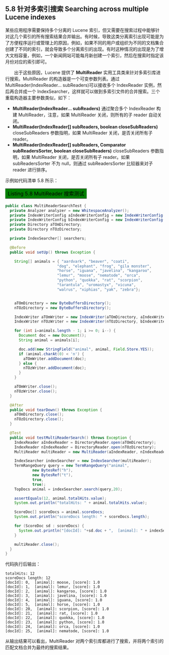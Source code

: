 ## 5.8 针对多索引搜索 Searching across multiple Lucene indexes ##

某些应用程序需要保持多个分离的 Lucene 索引，但又需要在搜索过程中能够针对这几个索引的所有搜索结果合并输出。有时候，导致这类分离索引出现可能是为了方便程序运行或管理上的原因，例如，如果不同的用户或组织为不同的文档集合创建了不同的索引，就会导致多个分离索引的出现。有时这种情况的出现是为了增大文档容量，例如，一个新闻网站可能每月新创建一个索引，然后在搜索时指定该月份对应的索引即可。

&emsp;&emsp;出于这些原因，Lucene 提供了 **MultiReader** 实用工具类来针对多索引库进行搜索。MultiReader 的构造器是一个可变参数列表。通过 MultiReader(IndexReader… subReaders)可以接收多个 IndexReader 实例，然后再合并成一个 IndexSearcher，这样就可以做到多索引文件的合并搜索。三个重载构造器主要参数类似，如下：

- **MultiReader(IndexReader... subReaders)** 通过聚合多个 IndexReader 构建 MultiReader，注意，如果 MultiReader 关闭，则所有的子 reader 自动关闭。
- **MultiReader(IndexReader[] subReaders, boolean closeSubReaders)** closeSubReaders 参数指明，如果 MultiReader 关闭，是否关闭所有子 reader。
- **MultiReader(IndexReader[] subReaders, Comparator<IndexReader> subReadersSorter, boolean closeSubReaders)** closeSubReaders 参数指明，如果 MultiReader 关闭，是否关闭所有子 reader。如果 subReadersSorter 不为 null，则通过 subReadersSorter 比较器来对子 reader 进行排序。


示例如代码清单 5.8 所示：

<table width="100%"><tr><td bgcolor=green><font color=black>Listing 5.8 MultiReader 搜索测试</td></tr></table>

```java
public class MultiReaderSearchTest {
  private Analyzer analyzer = new WhitespaceAnalyzer();
  private IndexWriterConfig aIndexWriterConfig = new IndexWriterConfig(analyzer);
  private IndexWriterConfig bIndexWriterConfig = new IndexWriterConfig(analyzer);
  private Directory aTOmDirectory;
  private Directory nTOzDirectory;

  private IndexSearcher[] searchers;

  @Before
  public void setUp() throws Exception {

    String[] animals = { "aardvark", "beaver", "coati",
                       "dog", "elephant", "frog", "gila monster",
                       "horse", "iguana", "javelina", "kangaroo",
                       "lemur", "moose", "nematode", "orca",
                       "python", "quokka", "rat", "scorpion",
                       "tarantula", "uromastyx", "vicuna",
                       "walrus", "xiphias", "yak", "zebra"};


    aTOmDirectory = new ByteBuffersDirectory();
    nTOzDirectory = new ByteBuffersDirectory();

    IndexWriter aTOmWriter = new IndexWriter(aTOmDirectory, aIndexWriterConfig);
    IndexWriter nTOzWriter = new IndexWriter(nTOzDirectory, bIndexWriterConfig);

    for (int i=animals.length - 1; i >= 0; i--) {
      Document doc = new Document();
      String animal = animals[i];

      doc.add(new StringField("animal", animal, Field.Store.YES));
      if (animal.charAt(0) < 'n') {
        aTOmWriter.addDocument(doc);
      } else {                                       
        nTOzWriter.addDocument(doc);
      }
    }

    aTOmWriter.close();
    nTOzWriter.close();
  }

  @After
  public void tearDown() throws Exception {
    aTOmDirectory.close();
    nTOzDirectory.close();
  }

  @Test
  public void testMultiReaderSearch() throws Exception {
    IndexReader aIndexReader = DirectoryReader.open(aTOmDirectory);
    IndexReader nIndexReader = DirectoryReader.open(nTOzDirectory);
    MultiReader multiReader = new MultiReader(aIndexReader, nIndexReader);

    IndexSearcher indexSearcher = new IndexSearcher(multiReader);
    TermRangeQuery query = new TermRangeQuery("animal",
            new BytesRef("h"),
            new BytesRef("t"),
            true,
            true);
    TopDocs animal = indexSearcher.search(query,20);

    assertEquals(12, animal.totalHits.value);
    System.out.println("totalHits: " + animal.totalHits.value);

    ScoreDoc[] scoreDocs = animal.scoreDocs;
    System.out.println("scoreDocs length: " + scoreDocs.length);

    for (ScoreDoc sd : scoreDocs) {
      System.out.println("[docId]: "+sd.doc + ",  [animal]: " + indexSearcher.doc(sd.doc).get("animal"));
    }

    multiReader.close();
  }
}

```

代码执行后输出：

```shell
totalHits: 12
scoreDocs length: 12
[docId]: 0,  [animal]: moose, [score]: 1.0
[docId]: 1,  [animal]: lemur, [score]: 1.0
[docId]: 2,  [animal]: kangaroo, [score]: 1.0
[docId]: 3,  [animal]: javelina, [score]: 1.0
[docId]: 4,  [animal]: iguana, [score]: 1.0
[docId]: 5,  [animal]: horse, [score]: 1.0
[docId]: 20,  [animal]: scorpion, [score]: 1.0
[docId]: 21,  [animal]: rat, [score]: 1.0
[docId]: 22,  [animal]: quokka, [score]: 1.0
[docId]: 23,  [animal]: python, [score]: 1.0
[docId]: 24,  [animal]: orca, [score]: 1.0
[docId]: 25,  [animal]: nematode, [score]: 1.0
```

从输出结果可以看出，MultiReader 对两个索引库都进行了搜索，并将两个索引的匹配文档合并为最终的搜索结果。








